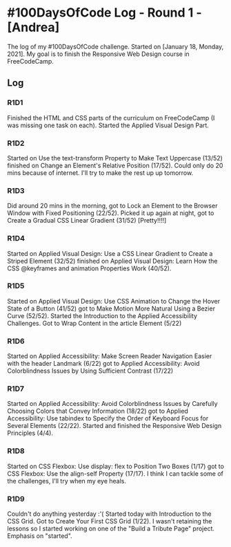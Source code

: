 # #100DaysOfCode Log - Round 1 - [Andrea]

The log of my #100DaysOfCode challenge. Started on [January 18, Monday, 2021]. My goal is to finish the Responsive Web Design course in FreeCodeCamp.

## Log

### R1D1 
Finished the HTML and CSS parts of the curriculum on FreeCodeCamp (I was missing one task on each). Started the Applied Visual Design Part.

### R1D2
Started on Use the text-transform Property to Make Text Uppercase (13/52) finished on Change an Element's Relative Position (17/52). Could only do 20 mins because of internet. I'll try to make the rest up up tomorrow.

### R1D3
Did around 20 mins in the morning, got to Lock an Element to the Browser Window with Fixed Positioning (22/52). Picked it up again at night, got to Create a Gradual CSS Linear Gradient (31/52) [Pretty!!!!]

### R1D4
Started on Applied Visual Design: Use a CSS Linear Gradient to Create a Striped Element (32/52) finished on Applied Visual Design: Learn How the CSS @keyframes and animation Properties Work (40/52). 

### R1D5
Started on Applied Visual Design: Use CSS Animation to Change the Hover State of a Button (41/52) got to Make Motion More Natural Using a Bezier Curve (52/52). Started the Introduction to the Applied Accessibility Challenges. Got to Wrap Content in the article Element (5/22)

### R1D6
Started on Applied Accessibility: Make Screen Reader Navigation Easier with the header Landmark (6/22) got to Applied Accessibility: Avoid Colorblindness Issues by Using Sufficient Contrast (17/22)

### R1D7
Started on Applied Accessibility: Avoid Colorblindness Issues by Carefully Choosing Colors that Convey Information (18/22) got to Applied Accessibility: Use tabindex to Specify the Order of Keyboard Focus for Several Elements (22/22). Started and finished the Responsive Web Design Principles (4/4).

### R1D8
Started on CSS Flexbox: Use display: flex to Position Two Boxes (1/17) got to CSS Flexbox: Use the align-self Property (17/17). I think I can tackle some of the challenges, I'll try when my eye heals.

### R1D9
Couldn't do anything yesterday :'( Started today with Introduction to the CSS Grid. Got to Create Your First CSS Grid (1/22). I wasn't retaining the lessons so I started working on one of the "Build a Tribute Page" project. Emphasis on "started".
